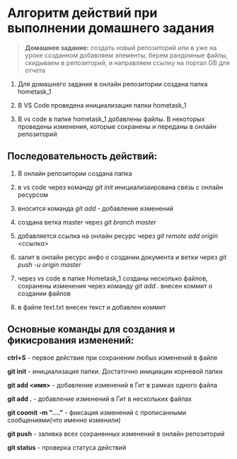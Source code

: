 # Алгоритм действий при выполнении домашнего задания

> __Домашнее задание:__ создать новый репозиторий или в уже на уроке созданном добавляем элементы, берем рандомные файлы, скидываем в репозиторий, и направляем ссылку на портал GB для отчета

1. Для домашнего задания в онлайн репозитории создана папка hometask_1

2. В VS Code проведена инициализация папки hometask_1

3. В vs code в папке hometask_1 добавлены файлы. В некоторых проведены изменения, которые сохранены и переданы в онлайн репозиторий

## Последовательность действий:
1. В онлайн репозитории создана папка
2. в vs code через команду *git init* инициализаирована связь с онлайн ресурсом
3. вносится команда *git add* - добавление изменений
4. создана ветка master через *git branch master*
5. добавляется ссылка на онлайн ресурс через *git remote add origin <ссылка>* 
6. залит в онлайн ресурс инфо о создании документа и ветки через *git push -u origin master*

7. через vs code в папке Hometask_1 созданы несколько файлов, сохранены изменения через команду *git add .* внесен коммит о создании файлов
8. в файле text.txt внесен текст и добавлен коммит 

## Основные команды для создания и фикисрования изменений:

**ctrl+S** - первое действие при сохранении любых изменений в файле

**git init** - инициализация папки. Достаточно инициации корневой папки

**git add <имя>** - добавление изменений в Гит в рамках одного файла

**git add .** - добавление изменений в Гит в нескольких файлах

**git coomit -m "...."** - фиксация изменений с прописанными сообщениями(что именно изменили)

**git push** - заливка всех сохраненных изменений в онлайн репозиторий

**git status** - проверка статуса действий 



